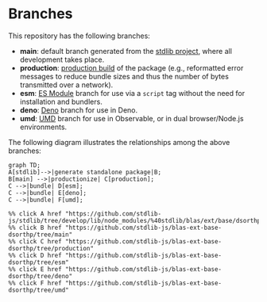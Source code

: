 <!--

@license Apache-2.0

Copyright (c) 2022 The Stdlib Authors.

Licensed under the Apache License, Version 2.0 (the "License");
you may not use this file except in compliance with the License.
You may obtain a copy of the License at

    http://www.apache.org/licenses/LICENSE-2.0

Unless required by applicable law or agreed to in writing, software
distributed under the License is distributed on an "AS IS" BASIS,
WITHOUT WARRANTIES OR CONDITIONS OF ANY KIND, either express or implied.
See the License for the specific language governing permissions and
limitations under the License.

-->

# Branches

This repository has the following branches:

-   **main**: default branch generated from the [stdlib project][stdlib-url], where all development takes place.
-   **production**: [production build][production-url] of the package (e.g., reformatted error messages to reduce bundle sizes and thus the number of bytes transmitted over a network).
-   **esm**: [ES Module][esm-url] branch for use via a `script` tag without the need for installation and bundlers.
-   **deno**: [Deno][deno-url] branch for use in Deno.
-   **umd**: [UMD][umd-url] branch for use in Observable, or in dual browser/Node.js environments.

The following diagram illustrates the relationships among the above branches:

```mermaid
graph TD;
A[stdlib]-->|generate standalone package|B;
B[main] -->|productionize| C[production];
C -->|bundle| D[esm];
C -->|bundle| E[deno];
C -->|bundle| F[umd];

%% click A href "https://github.com/stdlib-js/stdlib/tree/develop/lib/node_modules/%40stdlib/blas/ext/base/dsorthp"
%% click B href "https://github.com/stdlib-js/blas-ext-base-dsorthp/tree/main"
%% click C href "https://github.com/stdlib-js/blas-ext-base-dsorthp/tree/production"
%% click D href "https://github.com/stdlib-js/blas-ext-base-dsorthp/tree/esm"
%% click E href "https://github.com/stdlib-js/blas-ext-base-dsorthp/tree/deno"
%% click F href "https://github.com/stdlib-js/blas-ext-base-dsorthp/tree/umd"
```

[stdlib-url]: https://github.com/stdlib-js/stdlib/tree/develop/lib/node_modules/%40stdlib/blas/ext/base/dsorthp
[production-url]: https://github.com/stdlib-js/blas-ext-base-dsorthp/tree/production
[deno-url]: https://github.com/stdlib-js/blas-ext-base-dsorthp/tree/deno
[umd-url]: https://github.com/stdlib-js/blas-ext-base-dsorthp/tree/umd
[esm-url]: https://github.com/stdlib-js/blas-ext-base-dsorthp/tree/esm